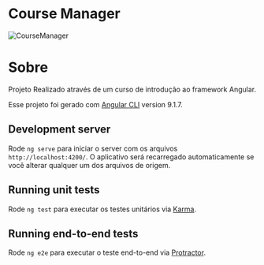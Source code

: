 <h1>Course Manager</h1>

![CourseManager](https://user-images.githubusercontent.com/54605079/84573334-4397f600-ad76-11ea-9114-bebaeb9e794f.gif)

# Sobre
Projeto Realizado através de um curso de introdução ao framework Angular.

Esse projeto foi gerado com  [Angular CLI](https://github.com/angular/angular-cli) version 9.1.7.

## Development server

Rode `ng serve` para iniciar o server com os arquivos `http://localhost:4200/`. 
O aplicativo será recarregado automaticamente se você alterar qualquer um dos arquivos de origem.

## Running unit tests

Rode `ng test` para executar os testes unitários via [Karma](https://karma-runner.github.io).

## Running end-to-end tests

Rode `ng e2e` para executar o teste end-to-end via [Protractor](http://www.protractortest.org/).
